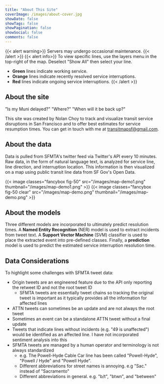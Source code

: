 ```yaml
---
title: "About This Site"
coverImage: /images/about-cover.jpg
showDate: false
showTags: false
showPagination: false
showSocial: false
comments: false
---
```

{{< alert warning>}}
Servers may undergo occasional maintenance.
{{< /alert >}}
{{< alert info>}}
To view specific lines, use the layers menu in the top-right of the map. Deselect "Show All" then select your line.
* **Green** lines indicate working service. 
* **Orange** lines indicate recently resolved service interruptions. 
* **Red** lines indicate ongoing service interruptions.
{{< /alert >}}

## About the site
"Is my Muni delayed?" "Where?" "When will it be back up?" 

This site was created by Nolan Choy to track and visualize transit service disruptions in San Francisco and to offer best estimates for service resumption times. You can get in touch with me at transitmapsf@gmail.com.

## About the data
Data is pulled from SFMTA's twitter feed via Twitter's API every 10 minutes. Raw data, in the form of natural language text, is analyzed for service line, line direction, and interruption location. This information is then visualized on a map using public transit line data from SF Gov's Open Data.

{{< image classes="fancybox fig-50" src="/images/map-demo1.png" thumbnail="/images/map-demo1.png" >}}
{{< image classes="fancybox fig-50 clear" src="/images/map-demo.png" thumbnail="/images/map-demo.png" >}}

## About the models
Three different models are incorporated to ultimately predict resolution times. A **Named Entity Recognition** (NER) model is used to extract incidents from tweet text. A **Support Vector Machine** (SVM) classifier is used to place the extracted event into pre-defined classes. Finally, a **prediction** model is used to predict the estimated service interruption resolution time.

## Data Considerations
To highlight some challenges with SFMTA tweet data:
* Origin tweets are an engineered feature due to the API only reporting the retweet ID and not the root tweet ID
  * SFMTA tweets are essentially tweet chains so tracking the original tweet is important as it typically provides all the information for affected lines
* ATTN tweets can sometimes be an update and are not always the root tweet
* Sometimes an event can be a standalone ATTN tweet without a final update
* Tweets that indicate lines without incidents (e.g. "49 is unaffected") would be identified as an affected line. I have not incorporated sentiment analysis into this
* SFMTA tweets are managed by a human operator and terminology is not always standardized
  * e.g. The Powell-Hyde Cable Car line has been called "Powell-Hyde", "Powell / Hyde" and "Powell Hyde".
  * Different abbreviations for street names is annoying. e.g "Sac." instead of "Sacramento"
  * Different abbreviations in general. e.g. "b/t", "btwn", and "between"